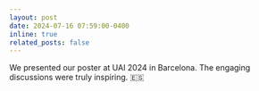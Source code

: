 ```yaml
---
layout: post
date: 2024-07-16 07:59:00-0400
inline: true
related_posts: false
---
```


We presented our poster at UAI 2024 in Barcelona. 
The engaging discussions were truly inspiring. :es:
